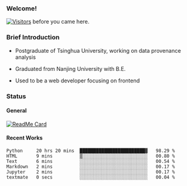 ### Welcome!

[![Visitors](https://visitor-badge.laobi.icu/badge?page_id=HermitSun.HermitSun)]() before you came here.

### Brief Introduction

- Postgraduate of Tsinghua University, working on data provenance analysis

- Graduated from Nanjing University with B.E.

- Used to be a web developer focusing on frontend

### Status

#### General

[![ReadMe Card](https://github-readme-stats.hermitsun.vercel.app/api?username=HermitSun&count_private=true&show_icons=true)]()

#### Recent Works

<!--START_SECTION:waka-->

```text
Python     20 hrs 20 mins  ████████████████████████▓   98.29 %
HTML       9 mins          ▒░░░░░░░░░░░░░░░░░░░░░░░░   00.80 %
Text       6 mins          ░░░░░░░░░░░░░░░░░░░░░░░░░   00.54 %
Markdown   2 mins          ░░░░░░░░░░░░░░░░░░░░░░░░░   00.17 %
Jupyter    2 mins          ░░░░░░░░░░░░░░░░░░░░░░░░░   00.17 %
textmate   0 secs          ░░░░░░░░░░░░░░░░░░░░░░░░░   00.04 %
```

<!--END_SECTION:waka-->
